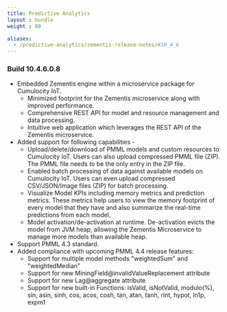 ```yaml
---
title: Predictive Analytics
layout : bundle
weight : 80

aliases:
  - /predictive-analytics/zementis-release-notes/#10_4_6
---
```


### Build 10.4.6.0.8

* Embedded Zementis engine within a microservice package for Cumulocity IoT. 
  * Minimized footprint for the Zementis microservice along with improved performance.
  * Comprehensive REST API for model and resource management and data processing.
  * Intuitive web application which leverages the REST API of the Zementis microservice.
* Added support for following capabilities -
  * Upload/delete/download of PMML models and custom resources to Cumulocity IoT. 
	Users can also upload compressed PMML file (ZIP). The PMML file needs to be 
	the only entry in the ZIP file.
  * Enabled batch processing of data against available models on Cumulocity IoT. 
	Users can even upload compressed CSV/JSON/Image files (ZIP) for batch processing.
  * Visualize Model KPIs including memory metrics and prediction metrics. 
	These metrics help users to view the memory footprint of every model that 
	they have and also summarize the real-time predictions from each model.
  * Model activation/de-activation at runtime. De-activation evicts the model from 
	JVM heap, allowing the Zementis Microservice to manage more models than available heap.
* Support PMML 4.3 standard.
* Added compliance with upcoming PMML 4.4 release features:
  * Support for multiple model methods "weightedSum" and "weightedMedian"
  * Support for new MiningField@invalidValueReplacement attribute
  * Support for new Lag@aggregate attribute
  * Support for new built-in Functions: isValid, isNotValid, modulo(%), sin,
    asin, sinh, cos, acos, cosh, tan, atan, tanh, rint, hypot, ln1p, expm1